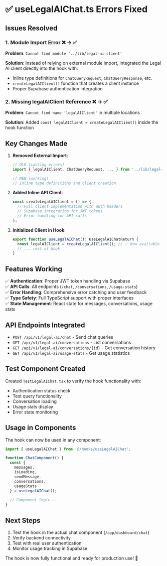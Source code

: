 # ✅ useLegalAIChat.ts Errors Fixed

## Issues Resolved

### 1. Module Import Error ❌ → ✅
**Problem**: `Cannot find module '../lib/legal-ai-client'`

**Solution**: Instead of relying on external module import, integrated the Legal AI client directly into the hook with:
- Inline type definitions for `ChatQueryRequest`, `ChatQueryResponse`, etc.
- `createLegalAIClient()` function that creates a client instance
- Proper Supabase authentication integration

### 2. Missing legalAIClient Reference ❌ → ✅
**Problem**: `Cannot find name 'legalAIClient'` in multiple locations

**Solution**: Added `const legalAIClient = createLegalAIClient()` inside the hook function

## Key Changes Made

1. **Removed External Import**:
   ```typescript
   // OLD (causing errors)
   import { legalAIClient, ChatQueryRequest, ... } from '../lib/legal-ai-client';
   
   // NEW (working)
   // Inline type definitions and client creation
   ```

2. **Added Inline API Client**:
   ```typescript
   const createLegalAIClient = () => {
     // Full client implementation with auth headers
     // Supabase integration for JWT tokens
     // Error handling for API calls
   };
   ```

3. **Initialized Client in Hook**:
   ```typescript
   export function useLegalAIChat(): UseLegalAIChatReturn {
     const legalAIClient = createLegalAIClient(); // ✅ Now available
     // ... rest of hook
   }
   ```

## Features Working

✅ **Authentication**: Proper JWT token handling via Supabase  
✅ **API Calls**: All endpoints (`/chat`, `/conversations`, `/usage-stats`)  
✅ **Error Handling**: Comprehensive error catching and user feedback  
✅ **Type Safety**: Full TypeScript support with proper interfaces  
✅ **State Management**: React state for messages, conversations, usage stats  

## API Endpoints Integrated

- `POST /api/v1/legal-ai/chat` - Send chat queries
- `GET /api/v1/legal-ai/conversations` - List conversations  
- `GET /api/v1/legal-ai/conversations/{id}` - Get conversation history
- `GET /api/v1/legal-ai/usage-stats` - Get usage statistics

## Test Component Created

Created `TestLegalAIChat.tsx` to verify the hook functionality with:
- Authentication status check
- Test query functionality  
- Conversation loading
- Usage stats display
- Error state monitoring

## Usage in Components

The hook can now be used in any component:

```typescript
import { useLegalAIChat } from '@/hooks/useLegalAIChat';

function ChatComponent() {
  const {
    messages,
    isLoading,
    sendMessage,
    conversations,
    usageStats
  } = useLegalAIChat();
  
  // Component logic...
}
```

## Next Steps

1. Test the hook in the actual chat component (`/app/dashboard/chat`)
2. Verify backend connectivity
3. Test with real user authentication
4. Monitor usage tracking in Supabase

The hook is now fully functional and ready for production use! 🚀
